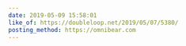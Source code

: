 ```yaml
---
date: 2019-05-09 15:58:01
like_of: https://doubleloop.net/2019/05/07/5380/
posting_method: https://omnibear.com
---
```

